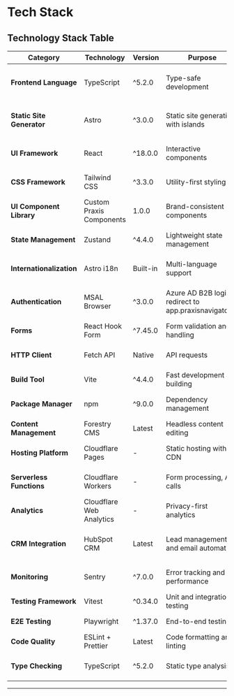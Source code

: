 # Tech Stack

## Technology Stack Table

| Category | Technology | Version | Purpose | Rationale |
|----------|------------|---------|---------|-----------|
| **Frontend Language** | TypeScript | ^5.2.0 | Type-safe development | PRD requirement for strict mode, enterprise reliability |
| **Static Site Generator** | Astro | ^3.0.0 | Static site generation with islands | Optimal performance, SEO, selective hydration |
| **UI Framework** | React | ^18.0.0 | Interactive components | Team familiarity, extensive ecosystem |
| **CSS Framework** | Tailwind CSS | ^3.3.0 | Utility-first styling | Praxis Design System integration requirement |
| **UI Component Library** | Custom Praxis Components | 1.0.0 | Brand-consistent components | PRD mandates strict Praxis Design adherence |
| **State Management** | Zustand | ^4.4.0 | Lightweight state management | Simple state needs, TypeScript support |
| **Internationalization** | Astro i18n | Built-in | Multi-language support | English/Norwegian switching requirement |
| **Authentication** | MSAL Browser | ^3.0.0 | Azure AD B2B login redirect to app.praxisnavigator.io | PRD requirement for seamless enterprise login experience |
| **Forms** | React Hook Form | ^7.45.0 | Form validation and handling | Lead generation forms optimization |
| **HTTP Client** | Fetch API | Native | API requests | Native browser support, no extra dependencies |
| **Build Tool** | Vite | ^4.4.0 | Fast development and building | Built into Astro, modern tooling |
| **Package Manager** | npm | ^9.0.0 | Dependency management | Standard tooling, workspace support |
| **Content Management** | Forestry CMS | Latest | Headless content editing | Non-technical content updates |
| **Hosting Platform** | Cloudflare Pages | - | Static hosting with CDN | PRD requirement, global performance |
| **Serverless Functions** | Cloudflare Workers | - | Form processing, API calls | Integrated with hosting, edge performance |
| **Analytics** | Cloudflare Web Analytics | - | Privacy-first analytics | GDPR compliance requirement |
| **CRM Integration** | HubSpot CRM | Latest | Lead management and email automation | Direct API integration for comprehensive lead management |
| **Monitoring** | Sentry | ^7.0.0 | Error tracking and performance | Production debugging and monitoring |
| **Testing Framework** | Vitest | ^0.34.0 | Unit and integration testing | Vite integration, fast execution |
| **E2E Testing** | Playwright | ^1.37.0 | End-to-end testing | Cross-browser testing, reliability |
| **Code Quality** | ESLint + Prettier | Latest | Code formatting and linting | Team consistency, best practices |
| **Type Checking** | TypeScript | ^5.2.0 | Static type analysis | Strict mode requirement from PRD |

---
